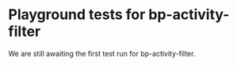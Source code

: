 # Playground tests for bp-activity-filter
We are still awaiting the first test run for bp-activity-filter.
